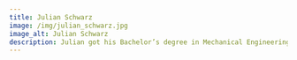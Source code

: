 ```yaml
---
title: Julian Schwarz
image: /img/julian_schwarz.jpg
image_alt: Julian Schwarz
description: Julian got his Bachelor’s degree in Mechanical Engineering and his Master’s degree in Robotics, Systems and Control at ETH Zurich. His focus is on perception, state estimation and control. During his master’s he worked as a software engineer with a focus on automating wheeled mobile robots.<br>Every object in Julian’s surrounding gets transformed into a drum kit.
---
```

